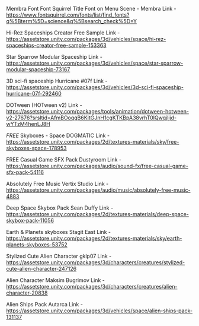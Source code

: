 Membra Font
Font Squirrel
Title Font on Menu Scene - Membra 
Link - https://www.fontsquirrel.com/fonts/list/find_fonts?q%5Bterm%5D=science&q%5Bsearch_check%5D=Y

Hi-Rez Spaceships Creator Free Sample
Link - https://assetstore.unity.com/packages/3d/vehicles/space/hi-rez-spaceships-creator-free-sample-153363

Star Sparrow Modular Spaceship
Link - https://assetstore.unity.com/packages/3d/vehicles/space/star-sparrow-modular-spaceship-73167

3D sci-fi spaceship Hurricane #07f
Link - https://assetstore.unity.com/packages/3d/vehicles/3d-sci-fi-spaceship-hurricane-07f-292460

DOTween (HOTween v2)
Link - https://assetstore.unity.com/packages/tools/animation/dotween-hotween-v2-27676?srsltid=AfmBOoqqB6KitGJnH1cgKTKBpA38vrhT0IQwqjlijd-wYTzM4henLJ8H

*FREE* Skyboxes - Space
DOGMATIC
Link - https://assetstore.unity.com/packages/2d/textures-materials/sky/free-skyboxes-space-178953

FREE Casual Game SFX Pack
Dustyroom
Link - https://assetstore.unity.com/packages/audio/sound-fx/free-casual-game-sfx-pack-54116

Absolutely Free Music
Vertix Studio
Link - https://assetstore.unity.com/packages/audio/music/absolutely-free-music-4883

Deep Space Skybox Pack
Sean Duffy
Link - https://assetstore.unity.com/packages/2d/textures-materials/deep-space-skybox-pack-11056

Earth & Planets skyboxes
Stagit East
Link - https://assetstore.unity.com/packages/2d/textures-materials/sky/earth-planets-skyboxes-53752

Stylized Cute Alien Character
gklp07
Link - https://assetstore.unity.com/packages/3d/characters/creatures/stylized-cute-alien-character-247126

Alien Character
Maksim Bugrimov
Link - https://assetstore.unity.com/packages/3d/characters/creatures/alien-character-20838

Alien Ships Pack
Autarca
Link - https://assetstore.unity.com/packages/3d/vehicles/space/alien-ships-pack-131137



